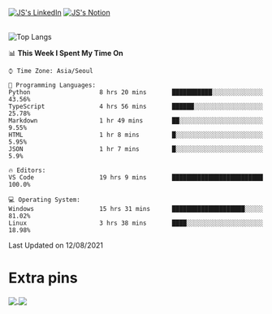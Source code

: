 
[![JS's LinkedIn](https://img.shields.io/badge/LinkedIn-blue?style=for-the-badge&logo=linkedin)](https://www.linkedin.com/in/jaeseung-lee-5a2a32139/) 
[![JS's Notion](https://img.shields.io/badge/Notion-black?style=for-the-badge&logo=notion)](https://bit.ly/ljswiki1) <br><br>
<!-- ![JS's GitHub stats](https://github-readme-stats-lemon-five.vercel.app/api?username=tkxkd0159&hide=contribs,prs,stars,issues&show_icons=true&theme=react&include_all_commits=true)   -->
![Top Langs](https://github-readme-stats-lemon-five.vercel.app/api/top-langs/?username=tkxkd0159&layout=compact&hide=jupyter%20notebook,scss&langs_count=10)  


<!--START_SECTION:waka-->
📊 **This Week I Spent My Time On** 

```text
⌚︎ Time Zone: Asia/Seoul

💬 Programming Languages: 
Python                   8 hrs 20 mins       ███████████░░░░░░░░░░░░░░   43.56% 
TypeScript               4 hrs 56 mins       ██████░░░░░░░░░░░░░░░░░░░   25.78% 
Markdown                 1 hr 49 mins        ██░░░░░░░░░░░░░░░░░░░░░░░   9.55% 
HTML                     1 hr 8 mins         █░░░░░░░░░░░░░░░░░░░░░░░░   5.95% 
JSON                     1 hr 7 mins         █░░░░░░░░░░░░░░░░░░░░░░░░   5.9%

🔥 Editors: 
VS Code                  19 hrs 9 mins       █████████████████████████   100.0%

💻 Operating System: 
Windows                  15 hrs 31 mins      ████████████████████░░░░░   81.02% 
Linux                    3 hrs 38 mins       ████░░░░░░░░░░░░░░░░░░░░░   18.98%

```


 Last Updated on 12/08/2021
<!--END_SECTION:waka-->

# Extra pins
<a href="https://github.com/tkxkd0159/go-chain">
  <img align="center" src="https://github-readme-stats-lemon-five.vercel.app/api/pin/?username=tkxkd0159&repo=go-chain&theme=react" />
</a>
<a href="https://github.com/tkxkd0159/dsalgo">
  <img align="center" src="https://github-readme-stats-lemon-five.vercel.app/api/pin/?username=tkxkd0159&repo=dsalgo&theme=react" />
</a>

<!---
- 🔭 I’m currently working on ...
- 🌱 I’m currently learning blockchain and distributed network
- 👯 I’m looking to collaborate on ...
- 🤔 I’m looking for help with ...
- 💬 Ask me about ...
- 📫 How to reach me: ...
- 😄 Pronouns: ...
- ⚡ Fun fact: ...
-->
